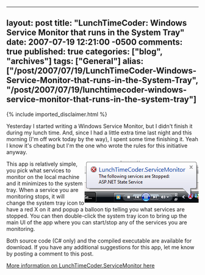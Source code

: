  ---
  layout: post
  title: "LunchTimeCoder: Windows Service Monitor that runs in the System Tray"
  date: 2007-07-19 12:21:00 -0500
  comments: true
  published: true
  categories: ["blog", "archives"]
  tags: ["General"]
  alias: ["/post/2007/07/19/LunchTimeCoder-Windows-Service-Monitor-that-runs-in-the-System-Tray", "/post/2007/07/19/lunchtimecoder-windows-service-monitor-that-runs-in-the-system-tray"]
  ---
<!-- more -->
{% include imported_disclaimer.html %}
<P>Yesterday I started writing a Windows Service Monitor, but I didn't finish it during my lunch time. And, since I had a little extra time last night and this morning (I'm off work today by the way), I spent some time finishing it. Yeah I know it's cheating but I'm the one who wrote the rules for this initiative anyway.</P>
<P><IMG alt="LunchTimeCoder.ServiceMonitor minimized to the system tray" hspace=0 src="/download/lunchtimecoder/dotnet/windowsservicemonitor/images/screenshot002.png" align=right border=0></P>
<P>This app is relatively simple, you pick what services to monitor on the local machine and it minimizes to the system tray. When a service you are monitoring stops, it will change the system tray icon to have a red X on it and popup a balloon tip telling you what services are stopped. You can then double-click the system tray icon to bring up the main UI of the app where you can start/stop any of the services you are monitoring.</P>
<P>Both source code (C# only) and the compiled executable are available for download. If you have any additional suggestions for this app, let me know by posting a comment to this post.</P>
<P><A href="/download/lunchtimecoder/dotnet/windowsservicemonitor">More information on LunchTimeCoder.ServiceMonitor here</A></P>
